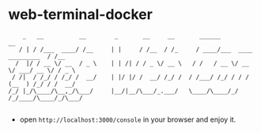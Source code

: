 # web-terminal-docker 
```
    _   __          __        _       __     __       ______                       __   
   / | / /___  ____/ /__     | |     / /__  / /_     / ____/___  ____  _________  / /__ 
  /  |/ / __ \/ __  / _ \    | | /| / / _ \/ __ \   / /   / __ \/ __ \/ ___/ __ \/ / _ \
 / /|  / /_/ / /_/ /  __/    | |/ |/ /  __/ /_/ /  / /___/ /_/ / / / (__  ) /_/ / /  __/
/_/ |_/\____/\__,_/\___/     |__/|__/\___/_.___/   \____/\____/_/ /_/____/\____/_/\___/ 
                                                                                        
```

- open `http://localhost:3000/console` in your browser and enjoy it.


